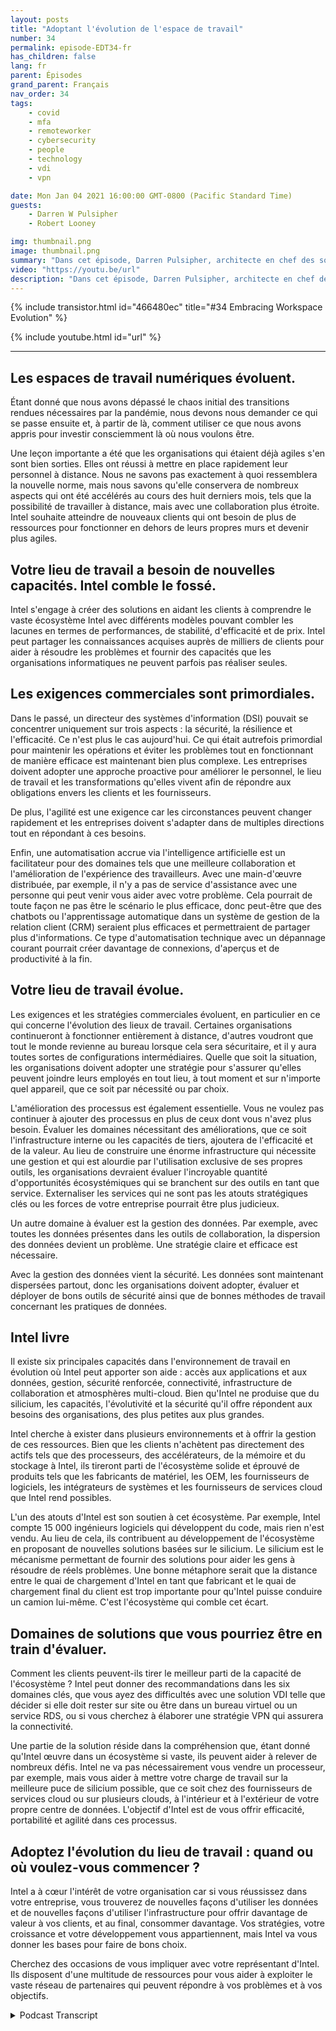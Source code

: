 ```yaml
---
layout: posts
title: "Adoptant l'évolution de l'espace de travail"
number: 34
permalink: episode-EDT34-fr
has_children: false
lang: fr
parent: Épisodes
grand_parent: Français
nav_order: 34
tags:
    - covid
    - mfa
    - remoteworker
    - cybersecurity
    - people
    - technology
    - vdi
    - vpn

date: Mon Jan 04 2021 16:00:00 GMT-0800 (Pacific Standard Time)
guests:
    - Darren W Pulsipher
    - Robert Looney

img: thumbnail.png
image: thumbnail.png
summary: "Dans cet épisode, Darren Pulsipher, architecte en chef des solutions pour le secteur public, et Robert Looney, directeur des ventes de centres de données pour les Amériques chez Intel, parlent de l'utilisation d'une approche stratégique pour adopter l'évolution actuelle du lieu de travail. La pandémie de COVID a créé d'importants défis et transitions dans le monde du travail. Intel aide les clients à tirer parti des technologies pour faire face au mieux aux défis continus de la « nouvelle normale »."
video: "https://youtu.be/url"
description: "Dans cet épisode, Darren Pulsipher, architecte en chef des solutions pour le secteur public, et Robert Looney, directeur des ventes de centres de données pour les Amériques chez Intel, parlent de l'utilisation d'une approche stratégique pour adopter l'évolution actuelle du lieu de travail. La pandémie de COVID a créé d'importants défis et transitions dans le monde du travail. Intel aide les clients à tirer parti des technologies pour faire face au mieux aux défis continus de la « nouvelle normale »."
---
```


<div>
{% include transistor.html id="466480ec" title="#34 Embracing Workspace Evolution" %}

{% include youtube.html id="url" %}
</div>

---

## Les espaces de travail numériques évoluent.

Étant donné que nous avons dépassé le chaos initial des transitions rendues nécessaires par la pandémie, nous devons nous demander ce qui se passe ensuite et, à partir de là, comment utiliser ce que nous avons appris pour investir consciemment là où nous voulons être.

Une leçon importante a été que les organisations qui étaient déjà agiles s'en sont bien sorties. Elles ont réussi à mettre en place rapidement leur personnel à distance. Nous ne savons pas exactement à quoi ressemblera la nouvelle norme, mais nous savons qu'elle conservera de nombreux aspects qui ont été accélérés au cours des huit derniers mois, tels que la possibilité de travailler à distance, mais avec une collaboration plus étroite. Intel souhaite atteindre de nouveaux clients qui ont besoin de plus de ressources pour fonctionner en dehors de leurs propres murs et devenir plus agiles.

## Votre lieu de travail a besoin de nouvelles capacités. Intel comble le fossé.

Intel s'engage à créer des solutions en aidant les clients à comprendre le vaste écosystème Intel avec différents modèles pouvant combler les lacunes en termes de performances, de stabilité, d'efficacité et de prix. Intel peut partager les connaissances acquises auprès de milliers de clients pour aider à résoudre les problèmes et fournir des capacités que les organisations informatiques ne peuvent parfois pas réaliser seules.

## Les exigences commerciales sont primordiales.

Dans le passé, un directeur des systèmes d'information (DSI) pouvait se concentrer uniquement sur trois aspects : la sécurité, la résilience et l'efficacité. Ce n'est plus le cas aujourd'hui. Ce qui était autrefois primordial pour maintenir les opérations et éviter les problèmes tout en fonctionnant de manière efficace est maintenant bien plus complexe. Les entreprises doivent adopter une approche proactive pour améliorer le personnel, le lieu de travail et les transformations qu'elles vivent afin de répondre aux obligations envers les clients et les fournisseurs.

De plus, l'agilité est une exigence car les circonstances peuvent changer rapidement et les entreprises doivent s'adapter dans de multiples directions tout en répondant à ces besoins.

Enfin, une automatisation accrue via l'intelligence artificielle est un facilitateur pour des domaines tels que une meilleure collaboration et l'amélioration de l'expérience des travailleurs. Avec une main-d'œuvre distribuée, par exemple, il n'y a pas de service d'assistance avec une personne qui peut venir vous aider avec votre problème. Cela pourrait de toute façon ne pas être le scénario le plus efficace, donc peut-être que des chatbots ou l'apprentissage automatique dans un système de gestion de la relation client (CRM) seraient plus efficaces et permettraient de partager plus d'informations. Ce type d'automatisation technique avec un dépannage courant pourrait créer davantage de connexions, d'aperçus et de productivité à la fin.

## Votre lieu de travail évolue.

Les exigences et les stratégies commerciales évoluent, en particulier en ce qui concerne l'évolution des lieux de travail. Certaines organisations continueront à fonctionner entièrement à distance, d'autres voudront que tout le monde revienne au bureau lorsque cela sera sécuritaire, et il y aura toutes sortes de configurations intermédiaires. Quelle que soit la situation, les organisations doivent adopter une stratégie pour s'assurer qu'elles peuvent joindre leurs employés en tout lieu, à tout moment et sur n'importe quel appareil, que ce soit par nécessité ou par choix.

L'amélioration des processus est également essentielle. Vous ne voulez pas continuer à ajouter des processus en plus de ceux dont vous n'avez plus besoin. Évaluer les domaines nécessitant des améliorations, que ce soit l'infrastructure interne ou les capacités de tiers, ajoutera de l'efficacité et de la valeur. Au lieu de construire une énorme infrastructure qui nécessite une gestion et qui est alourdie par l'utilisation exclusive de ses propres outils, les organisations devraient évaluer l'incroyable quantité d'opportunités écosystémiques qui se branchent sur des outils en tant que service. Externaliser les services qui ne sont pas les atouts stratégiques clés ou les forces de votre entreprise pourrait être plus judicieux.

Un autre domaine à évaluer est la gestion des données. Par exemple, avec toutes les données présentes dans les outils de collaboration, la dispersion des données devient un problème. Une stratégie claire et efficace est nécessaire.

Avec la gestion des données vient la sécurité. Les données sont maintenant dispersées partout, donc les organisations doivent adopter, évaluer et déployer de bons outils de sécurité ainsi que de bonnes méthodes de travail concernant les pratiques de données.

## Intel livre

Il existe six principales capacités dans l'environnement de travail en évolution où Intel peut apporter son aide : accès aux applications et aux données, gestion, sécurité renforcée, connectivité, infrastructure de collaboration et atmosphères multi-cloud. Bien qu'Intel ne produise que du silicium, les capacités, l'évolutivité et la sécurité qu'il offre répondent aux besoins des organisations, des plus petites aux plus grandes.

Intel cherche à exister dans plusieurs environnements et à offrir la gestion de ces ressources. Bien que les clients n'achètent pas directement des actifs tels que des processeurs, des accélérateurs, de la mémoire et du stockage à Intel, ils tireront parti de l'écosystème solide et éprouvé de produits tels que les fabricants de matériel, les OEM, les fournisseurs de logiciels, les intégrateurs de systèmes et les fournisseurs de services cloud que Intel rend possibles.

L'un des atouts d'Intel est son soutien à cet écosystème. Par exemple, Intel compte 15 000 ingénieurs logiciels qui développent du code, mais rien n'est vendu. Au lieu de cela, ils contribuent au développement de l'écosystème en proposant de nouvelles solutions basées sur le silicium. Le silicium est le mécanisme permettant de fournir des solutions pour aider les gens à résoudre de réels problèmes. Une bonne métaphore serait que la distance entre le quai de chargement d'Intel en tant que fabricant et le quai de chargement final du client est trop importante pour qu'Intel puisse conduire un camion lui-même. C'est l'écosystème qui comble cet écart.

## Domaines de solutions que vous pourriez être en train d'évaluer.

Comment les clients peuvent-ils tirer le meilleur parti de la capacité de l'écosystème ? Intel peut donner des recommandations dans les six domaines clés, que vous ayez des difficultés avec une solution VDI telle que décider si elle doit rester sur site ou être dans un bureau virtuel ou un service RDS, ou si vous cherchez à élaborer une stratégie VPN qui assurera la connectivité.

Une partie de la solution réside dans la compréhension que, étant donné qu'Intel œuvre dans un écosystème si vaste, ils peuvent aider à relever de nombreux défis. Intel ne va pas nécessairement vous vendre un processeur, par exemple, mais vous aider à mettre votre charge de travail sur la meilleure puce de silicium possible, que ce soit chez des fournisseurs de services cloud ou sur plusieurs clouds, à l'intérieur et à l'extérieur de votre propre centre de données. L'objectif d'Intel est de vous offrir efficacité, portabilité et agilité dans ces processus.

## Adoptez l'évolution du lieu de travail : quand ou où voulez-vous commencer ?

Intel a à cœur l'intérêt de votre organisation car si vous réussissez dans votre entreprise, vous trouverez de nouvelles façons d'utiliser les données et de nouvelles façons d'utiliser l'infrastructure pour offrir davantage de valeur à vos clients, et au final, consommer davantage. Vos stratégies, votre croissance et votre développement vous appartiennent, mais Intel va vous donner les bases pour faire de bons choix.

Cherchez des occasions de vous impliquer avec votre représentant d'Intel. Ils disposent d'une multitude de ressources pour vous aider à exploiter le vaste réseau de partenaires qui peuvent répondre à vos problèmes et à vos objectifs.



<details>
<summary> Podcast Transcript </summary>

<p></p>

</details>
